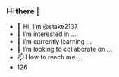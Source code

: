 ### Hi there 👋
- 👋 Hi, I’m @stake2137
- 👀 I’m interested in ...
- 🌱 I’m currently learning ...
- 💞️ I’m looking to collaborate on ...
- 📫 How to reach me ...
- 126
<!--
**Themanhdh/themanhdh** is a ✨ _special_ ✨ repository because its `README.md` (this file) appears on your GitHub profile.


